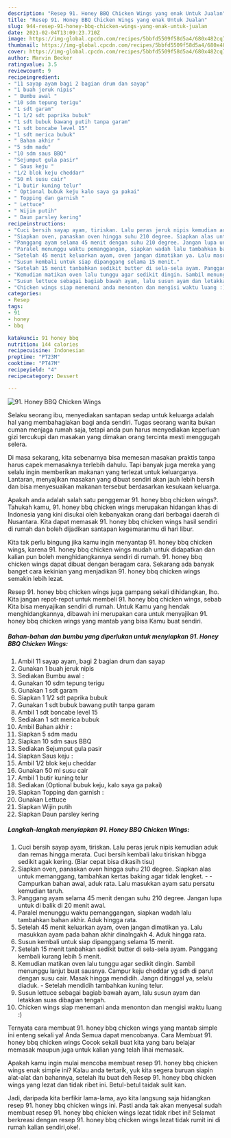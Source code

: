 ```yaml
---
description: "Resep 91. Honey BBQ Chicken Wings yang enak Untuk Jualan"
title: "Resep 91. Honey BBQ Chicken Wings yang enak Untuk Jualan"
slug: 944-resep-91-honey-bbq-chicken-wings-yang-enak-untuk-jualan
date: 2021-02-04T13:09:23.710Z
image: https://img-global.cpcdn.com/recipes/5bbfd5509f58d5a4/680x482cq70/91-honey-bbq-chicken-wings-foto-resep-utama.jpg
thumbnail: https://img-global.cpcdn.com/recipes/5bbfd5509f58d5a4/680x482cq70/91-honey-bbq-chicken-wings-foto-resep-utama.jpg
cover: https://img-global.cpcdn.com/recipes/5bbfd5509f58d5a4/680x482cq70/91-honey-bbq-chicken-wings-foto-resep-utama.jpg
author: Marvin Becker
ratingvalue: 3.5
reviewcount: 9
recipeingredient:
- "11 sayap ayam bagi 2 bagian drum dan sayap"
- "1 buah jeruk nipis"
- " Bumbu awal "
- "10 sdm tepung terigu"
- "1 sdt garam"
- "1 1/2 sdt paprika bubuk"
- "1 sdt bubuk bawang putih tanpa garam"
- "1 sdt boncabe level 15"
- "1 sdt merica bubuk"
- " Bahan akhir "
- "5 sdm madu"
- "10 sdm saus BBQ"
- "Sejumput gula pasir"
- " Saus keju "
- "1/2 blok keju cheddar"
- "50 ml susu cair"
- "1 butir kuning telur"
- " Optional bubuk keju kalo saya ga pakai"
- " Topping dan garnish "
- " Lettuce"
- " Wijin putih"
- " Daun parsley kering"
recipeinstructions:
- "Cuci bersih sayap ayam, tiriskan. Lalu peras jeruk nipis kemudian aduk dan remas hingga merata. Cuci bersih kembali laku tiriskan hibgga sedikit agak kering. (Biar cepat bisa dikasih tisu)"
- "Siapkan oven, panaskan oven hingga suhu 210 degree. Siapkan alas untuk memanggang, tambahkan kertas baking agar tidak lengket.  Campurkan bahan awal, aduk rata. Lalu masukkan ayam satu persatu kemudian taruh."
- "Panggang ayam selama 45 menit dengan suhu 210 degree. Jangan lupa untuk di balik di 20 menit awal."
- "Paralel menunggu waktu pemanggangan, siapkan wadah lalu tambahkan bahan akhir. Aduk hingga rata."
- "Setelah 45 menit keluarkan ayam, oven jangan dimatikan ya. Lalu masukkan ayam pada bahan akhir dinalngakh 4. Aduk hingga rata."
- "Susun kembali untuk siap dipanggang selama 15 menit."
- "Setelah 15 menit tanbahkan sedikit butter di sela-sela ayam. Panggang kembali kurang lebih 5 menit."
- "Kemudian matikan oven lalu tunggu agar sedikit dingin. Sambil menunggu lanjut buat sausnya. Campur keju cheddar yg sdh di parut dengan susu cair. Masak hingga mendidih. Jangn ditinggal ya, selalu diaduk.  Setelah mendidih tambahkan kuning telur."
- "Susun lettuce sebagai bagiab bawah ayam, lalu susun ayam dan letakkan suas dibagian tengah."
- "Chicken wings siap menemani anda menonton dan mengisi waktu luang :)"
categories:
- Resep
tags:
- 91
- honey
- bbq

katakunci: 91 honey bbq 
nutrition: 144 calories
recipecuisine: Indonesian
preptime: "PT23M"
cooktime: "PT47M"
recipeyield: "4"
recipecategory: Dessert

---
```



![91. Honey BBQ Chicken Wings](https://img-global.cpcdn.com/recipes/5bbfd5509f58d5a4/680x482cq70/91-honey-bbq-chicken-wings-foto-resep-utama.jpg)

Selaku seorang ibu, menyediakan santapan sedap untuk keluarga adalah hal yang membahagiakan bagi anda sendiri. Tugas seorang  wanita bukan cuman menjaga rumah saja, tetapi anda pun harus menyediakan keperluan gizi tercukupi dan masakan yang dimakan orang tercinta mesti menggugah selera.

Di masa  sekarang, kita sebenarnya bisa memesan masakan praktis tanpa harus capek memasaknya terlebih dahulu. Tapi banyak juga mereka yang selalu ingin memberikan makanan yang terlezat untuk keluarganya. Lantaran, menyajikan masakan yang dibuat sendiri akan jauh lebih bersih dan bisa menyesuaikan makanan tersebut berdasarkan kesukaan keluarga. 



Apakah anda adalah salah satu penggemar 91. honey bbq chicken wings?. Tahukah kamu, 91. honey bbq chicken wings merupakan hidangan khas di Indonesia yang kini disukai oleh kebanyakan orang dari berbagai daerah di Nusantara. Kita dapat memasak 91. honey bbq chicken wings hasil sendiri di rumah dan boleh dijadikan santapan kegemaranmu di hari libur.

Kita tak perlu bingung jika kamu ingin menyantap 91. honey bbq chicken wings, karena 91. honey bbq chicken wings mudah untuk didapatkan dan kalian pun boleh menghidangkannya sendiri di rumah. 91. honey bbq chicken wings dapat dibuat dengan beragam cara. Sekarang ada banyak banget cara kekinian yang menjadikan 91. honey bbq chicken wings semakin lebih lezat.

Resep 91. honey bbq chicken wings juga gampang sekali dihidangkan, lho. Kita jangan repot-repot untuk membeli 91. honey bbq chicken wings, sebab Kita bisa menyajikan sendiri di rumah. Untuk Kamu yang hendak menghidangkannya, dibawah ini merupakan cara untuk menyajikan 91. honey bbq chicken wings yang mantab yang bisa Kamu buat sendiri.

<!--inarticleads1-->

##### Bahan-bahan dan bumbu yang diperlukan untuk menyiapkan 91. Honey BBQ Chicken Wings:

1. Ambil 11 sayap ayam, bagi 2 bagian drum dan sayap
1. Gunakan 1 buah jeruk nipis
1. Sediakan  Bumbu awal :
1. Gunakan 10 sdm tepung terigu
1. Gunakan 1 sdt garam
1. Siapkan 1 1/2 sdt paprika bubuk
1. Gunakan 1 sdt bubuk bawang putih tanpa garam
1. Ambil 1 sdt boncabe level 15
1. Sediakan 1 sdt merica bubuk
1. Ambil  Bahan akhir :
1. Siapkan 5 sdm madu
1. Siapkan 10 sdm saus BBQ
1. Sediakan Sejumput gula pasir
1. Siapkan  Saus keju :
1. Ambil 1/2 blok keju cheddar
1. Gunakan 50 ml susu cair
1. Ambil 1 butir kuning telur
1. Sediakan  (Optional bubuk keju, kalo saya ga pakai)
1. Siapkan  Topping dan garnish :
1. Gunakan  Lettuce
1. Siapkan  Wijin putih
1. Siapkan  Daun parsley kering




<!--inarticleads2-->

##### Langkah-langkah menyiapkan 91. Honey BBQ Chicken Wings:

1. Cuci bersih sayap ayam, tiriskan. Lalu peras jeruk nipis kemudian aduk dan remas hingga merata. Cuci bersih kembali laku tiriskan hibgga sedikit agak kering. (Biar cepat bisa dikasih tisu)
1. Siapkan oven, panaskan oven hingga suhu 210 degree. Siapkan alas untuk memanggang, tambahkan kertas baking agar tidak lengket. -  - Campurkan bahan awal, aduk rata. Lalu masukkan ayam satu persatu kemudian taruh.
1. Panggang ayam selama 45 menit dengan suhu 210 degree. Jangan lupa untuk di balik di 20 menit awal.
1. Paralel menunggu waktu pemanggangan, siapkan wadah lalu tambahkan bahan akhir. Aduk hingga rata.
1. Setelah 45 menit keluarkan ayam, oven jangan dimatikan ya. Lalu masukkan ayam pada bahan akhir dinalngakh 4. Aduk hingga rata.
1. Susun kembali untuk siap dipanggang selama 15 menit.
1. Setelah 15 menit tanbahkan sedikit butter di sela-sela ayam. Panggang kembali kurang lebih 5 menit.
1. Kemudian matikan oven lalu tunggu agar sedikit dingin. Sambil menunggu lanjut buat sausnya. Campur keju cheddar yg sdh di parut dengan susu cair. Masak hingga mendidih. Jangn ditinggal ya, selalu diaduk.  - Setelah mendidih tambahkan kuning telur.
1. Susun lettuce sebagai bagiab bawah ayam, lalu susun ayam dan letakkan suas dibagian tengah.
1. Chicken wings siap menemani anda menonton dan mengisi waktu luang :)




Ternyata cara membuat 91. honey bbq chicken wings yang mantab simple ini enteng sekali ya! Anda Semua dapat mencobanya. Cara Membuat 91. honey bbq chicken wings Cocok sekali buat kita yang baru belajar memasak maupun juga untuk kalian yang telah lihai memasak.

Apakah kamu ingin mulai mencoba membuat resep 91. honey bbq chicken wings enak simple ini? Kalau anda tertarik, yuk kita segera buruan siapin alat-alat dan bahannya, setelah itu buat deh Resep 91. honey bbq chicken wings yang lezat dan tidak ribet ini. Betul-betul taidak sulit kan. 

Jadi, daripada kita berfikir lama-lama, ayo kita langsung saja hidangkan resep 91. honey bbq chicken wings ini. Pasti anda tak akan menyesal sudah membuat resep 91. honey bbq chicken wings lezat tidak ribet ini! Selamat berkreasi dengan resep 91. honey bbq chicken wings lezat tidak rumit ini di rumah kalian sendiri,oke!.

